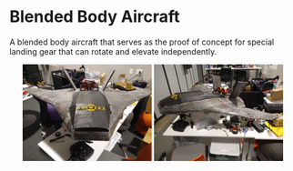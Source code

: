 # Blended Body Aircraft
 A blended body aircraft that serves as the proof of concept for special landing gear that can rotate and elevate independently.

<p align="center">
  <img src="Photos/PlaneFront.jpg" alt="Image 1" width="45%">
  <img src="Photos/PlaneProfile.jpg" alt="Image 2" width="45%">
</p>
